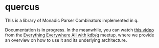 # quercus

This is a library of Monadic Parser Combinators implemented in q.

Documentation is in progress. In the meanwhile, you can watch [this video](https://www.linkedin.com/events/everythingeverywhereallwithkdb-7183089695675793408/theater/) from the [Everything Everywhere All with kdb/q](https://www.meetup.com/es-ES/everything-everywhere-all-with-kdb-q/) meetup, where we provide an overview on how to use it and its underlying architecture.

